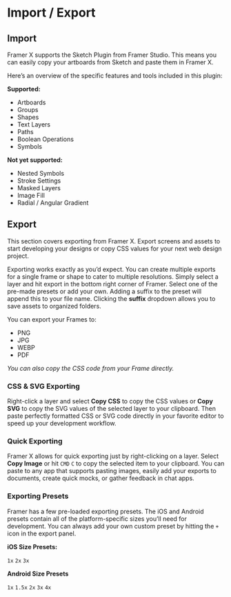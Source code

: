 # Import / Export

## Import

Framer X supports the Sketch Plugin from Framer Studio. This means you can easily copy your artboards from Sketch and paste them in Framer X. 

Here’s an overview of the specific features and tools included in this plugin:  
  
**Supported:**

* Artboards
* Groups
* Shapes
* Text Layers
* Paths
* Boolean Operations
* Symbols

**Not yet supported:**

* Nested Symbols
* Stroke Settings
* Masked Layers
* Image Fill
* Radial / Angular Gradient

## Export

This section covers exporting from Framer X. Export screens and assets to start developing your designs or copy CSS values for your next web design project.

Exporting works exactly as you’d expect. You can create multiple exports for a single frame or shape to cater to multiple resolutions. Simply select a layer and hit export in the bottom right corner of Framer. Select one of the pre-made presets or add your own. Adding a suffix to the preset will append this to your file name. Clicking the **suffix** dropdown allows you to save assets to organized folders.

You can export your Frames to:

* PNG
* JPG
* WEBP
* PDF

_You can also copy the CSS code from your Frame directly._

### **CSS & SVG Exporting**

Right-click a layer and select **Copy CSS** to copy the CSS values or **Copy SVG** to copy the SVG values of the selected layer to your clipboard. Then paste perfectly formatted CSS or SVG code directly in your favorite editor to speed up your development workflow.

### **Quick Exporting**

Framer X allows for quick exporting just by right-clicking on a layer. Select **Copy Image** or hit `CMD` `C` to copy the selected item to your clipboard. You can paste to any app that supports pasting images, easily add your exports to documents, create quick mocks, or gather feedback in chat apps.

### **Exporting Presets**

Framer has a few pre-loaded exporting presets. The iOS and Android presets contain all of the platform-specific sizes you’ll need for development. You can always add your own custom preset by hitting the `+` icon in the export panel.

**iOS Size Presets:**

 `1x`  `2x`  `3x` 

**Android Size Presets**

 `1x`  `1.5x`  `2x` `3x` `4x` 

